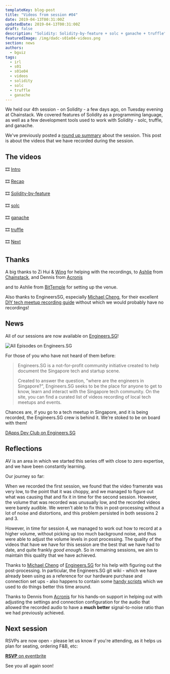 ```yaml
---
templateKey: blog-post
title: "Videos from session #04"
date: 2019-04-13T00:31:00Z
updatedDate: 2019-04-13T00:31:00Z
draft: false
description: "Solidity: Solidity-by-feature + solc + ganache + truffle"
featuredImage: /img/dadc-s01e04-videos.png
section: news
authors:
  - bguiz
tags:
  - irl
  - s01
  - s01e04
  - videos
  - solidity
  - solc
  - truffle
  - ganache
---
```


We held our 4th session - on Solidity - a few days ago, on Tuesday evening at
Chainstack. We covered features of Solidity as a programming language, as well
as a few development tools used to work with Solidity - solc, truffle, and ganache.

We've previously posted a [round up summary](/blog/2019-04-12-dapps-dev-club-4th-session-roundup/) about the session. This post is about the videos that we have recorded during the session.

<!-- excerpt -->

## The videos

🎞 [Intro](https://www.youtube.com/watch?v=pfV-XnQYoLw&t=0s)

🎞 [Recap](https://www.youtube.com/watch?v=ai5ywJu_cB8&t=0s)

🎞 [Solidity-by-feature](https://www.youtube.com/watch?v=aYdDVSy4g1E&t=0s)

🎞 [solc](https://www.youtube.com/watch?v=GawV41CMy9M&t=0s)

🎞 [ganache](https://www.youtube.com/watch?v=nFG_SBdUih8&t=0s)

🎞 [truffle](https://www.youtube.com/watch?v=3TSIlN0huzs&t=0s)

🎞 [Next](https://www.youtube.com/watch?v=dqpHCpL7080&t=0s)

## Thanks

A big thanks to Zi Hui &amp; [Wing](https://www.thegeekwing.com/) for helping with the recordings,
to [Ashlie](https://www.ashliechin.com/) from
[Chainstack](https://chainstack.com/), and Dennis from
[Acronis](https://www.acronis.com/)

and to Ashlie from
[BitTemple](https://bittemple.io/)
for setting up the venue.

Also thanks to EngineersSG, especially
[Michael Cheng](http://coderkungfu.com),
for their excellent
[DIY tech meetup recording guide](https://github.com/engineersftw/gitwiki)
without which we would probably have no recordings!

## News

All of our sessions are now available on
[Engineers.SG](https://www.engineers.sg/)!

![All Episodes on Engineers.SG](/img/dadc-engineerssg-episodes.jpeg)

For those of you who have not heard of them before:

> Engineers.SG is a not-for-profit community initiative created to help document
> the Singapore tech and startup scene.
>
> Created to answer the question, "where are the engineers in Singapore?",
> Engineers.SG seeks to be the place for anyone to get to know, learn and
> interact with the Singapore tech community. On the site, you can find a
> curated list of videos recording of local tech meetups and events.

Chances are, if you go to a tech meetup in Singapore, and it is being recorded,
the Engineers.SG crew is behind it. We're stoked to be on board with them!

[DApps Dev Club on Engineers.SG](https://www.engineers.sg/organization/dadc)

## Reflections

AV is an area in which we started this series off with close to zero expertise,
and we have been constantly learning.

Our journey so far:

When we recorded the first session, we
found that the video framerate was very low, to the point that it was choppy,
and we managed to figure out what was causing that and fix it in time for
the second session. However, the volume that was recorded was unusually low,
and the recorded videos were barely audible. We weren't able to fix this
in post-processing without a lot of noise and distortions, and this problem persisted in both sessions 2 and 3.

However, in time for session 4, we managed to work out how to record at a
higher volume, without picking up too much background noise, and thus were able
to adjust the volume levels in post processing. The quality of the videos that
have we have for this session are the best that we have had to date,
and quite frankly *good enough*. So in remaining sessions, we aim to maintain
this quality that we have achieved.

Thanks to
[Michael Cheng](http://coderkungfu.com/) of
[Engineers.SG](https://www.engineers.sg/)
for his help with figuring out the post-processing. In particular,
the Engineers.SG git wiki - which we have already been using as a reference for
our hardware purchase and connection set ups - also happens to contain some
[handy scripts](https://github.com/engineersftw/gitwiki/tree/master/scripts)
which we used to do things better this time around.

Thanks to Dennis from
[Acronis](https://acronis.com)
for his hands-on support in helping out with adjusting the
settings and connection configuration for the audio that allowed the recorded
audio to have a **much better** signal-to-noise ratio than we had previously
achieved.

## Next session

RSVPs are now open - please let us know if you're attending, as it helps us
plan for seating, ordering F&amp;B, etc:

[**RSVP** on eventbrite](https://www.eventbrite.com/e/dapps-dev-club-session-05-testing-smart-contracts-tickets-60041615087)

See you all again soon!
